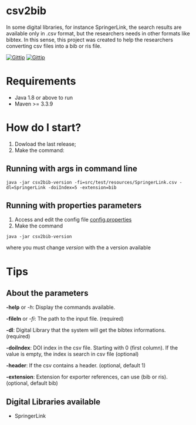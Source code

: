 # csv2bib
In some digital libraries, for instance SpringerLink, the search results are available only in .csv format, but the researchers needs in other formats like bibtex. In this sense, this project was created to help the researchers converting csv files into a bib or ris file.

[![Gittip](https://img.shields.io/badge/Latest%20stable-2.1-green.svg?style=flat-squared)]()
[![Gittip](https://img.shields.io/badge/build-passing-brightgreen.svg)]()

# Requirements

- Java 1.8 or above to run
- Maven >= 3.3.9

# How do I start?

1. Dowload the last release;
2. Make the command:

## Running with args in command line
```
java -jar csv2bib-version -fi=src/test/resources/SpringerLink.csv -dl=SpringerLink -doiIndex=5 -extension=bib
```

## Running with properties parameters

1. Access and edit the config file [config.properties](https://github.com/fernandogodoy/csv2bib/blob/master/csv2bib/config.properties)
2. Make the command

```
java -jar csv2bib-version
```


where you must change *version* with the a version available
 
 # Tips
## About the parameters

**-help** or *-h*: Display the commands available.

**-fileIn** or *-fi*: The path to the input file. (required)

**-dl**: Digital Library that the system will get the bibtex informations. (required)

**-doiIndex**: DOI index in the csv file. Starting with 0 (first column). If the value is empty, the index is search in csv file (optional)

**-header**: If the csv contains a header. (optional, default 1)

**-extension**: Extension for exporter references, can use (bib or ris). (optional, default bib) 

## Digital Libraries available
- SpringerLink

